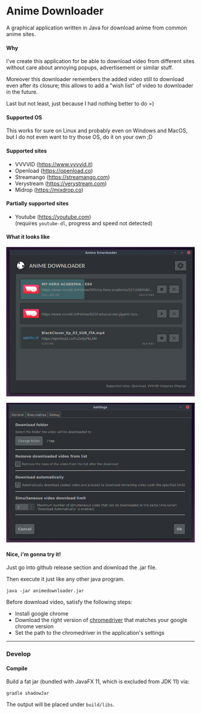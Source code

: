 # Anime Downloader

A graphical application written in Java for download anime from common
anime sites.

#### Why

I've create this application for be able to download video from different sites 
without care about annoying popups, advertisement or similar stuff. 

Moreover this downloader remembers the added video still to download even 
after its closure; this allows to add a "wish list" of video to downloader 
in the future.

Last but not least, just because I had nothing better to do =) 

#### Supported OS

This works for sure on Linux and probably even on Windows and MacOS, but I
do not even want to try those OS, do it on your own ;D

#### Supported sites

* VVVVID (https://www.vvvvid.it)
* Openload (https://openload.co)
* Streamango (https://streamango.com)
* Verystream (https://verystream.com)
* Midrop (https://mixdrop.co)

#### Partially supported sites

* Youtube (https://youtube.com)  
(requires `youtube-dl`, progress and speed not detected)

#### What it looks like

![Main Window](img/anime-downloader-main-window.png)

![Settings](img/anime-downloader-settings.png)

#### Nice, i'm gonna try it!

Just go into github release section and download the .jar file.

Then execute it just like any other java program.

```
java -jar animedownloader.jar
```

Before download video, satisfy the following steps:
* Install google chrome
* Download the right version of [chromedriver](http://chromedriver.chromium.org/downloads) that matches your google chrome version
* Set the path to the chromedriver in the application's settings

---

### Develop


#### Compile

Build a fat jar (bundled with JavaFX 11, which is excluded from JDK 11) via:

```
gradle shadowJar
```

The output will be placed under `build/libs`.